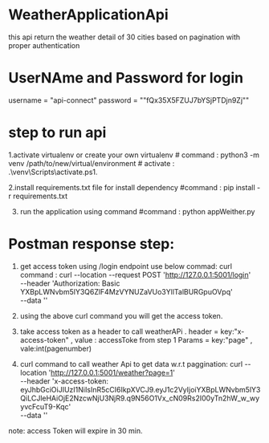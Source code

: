 # WeatherApplicationApi
this api return the weather detail of 30 cities based on pagination with proper authentication


# UserNAme and Password for login

username = "api-connect"
password = ""fQx35X5FZUJ7bYSjPTDjn9Zj""



# step to run api
1.activate virtualenv or create your own virtualenv 
    # command : python3 -m venv /path/to/new/virtual/environment
    # activate : .\venv\Scripts\activate.ps1.

2.install requirements.txt file for install dependency
    #command : pip install -r requirements.txt

3. run the application using command
        #command : python appWeither.py

# Postman response step:

1. get access token using /login endpoint use below commad:
    curl command : 
        curl --location --request POST 'http://127.0.0.1:5001/login' \
--header 'Authorization: Basic YXBpLWNvbm5lY3Q6ZlF4MzVYNUZaVUo3YllTalBURGpuOVpq' \
--data ''

2. using the above curl command you will get the access token.

3. take access token as a header to call weatherAPi 
    . header  = key:"x-access-token" , value : accessToke from step 1
        Params = key:"page" , vale:int(pagenumber)


4. curl command to call weather Api to get data w.r.t paggination:
    curl --location 'http://127.0.0.1:5001/weather?page=1' \
--header 'x-access-token: eyJhbGciOiJIUzI1NiIsInR5cCI6IkpXVCJ9.eyJ1c2VyIjoiYXBpLWNvbm5lY3QiLCJleHAiOjE2NzcwNjU3NjR9.q9N56O1Vx_cN09Rs2I00yTn2hW_w_wyyvcFcuT9-Kqc' \
--data ''

note: access Token will expire in 30 min.







   
